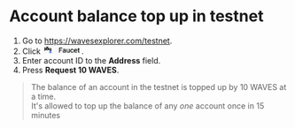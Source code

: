 # Account balance top up in testnet

1. Go to https://wavesexplorer.com/testnet.
2. Click <img src="img/faucet.png" alt="faucet" width="70"/>.
3. Enter account ID to the **Address** field.
4. Press **Request 10 WAVES**.

> The balance of an account in the testnet is topped up by 10 WAVES at a time. <br>It's allowed to top up the balance of any _one_ account once in 15 minutes
